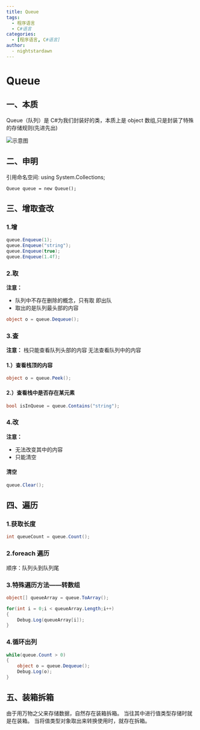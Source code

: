 ```yaml
---
title: Queue
tags:
  - 程序语言
  - C#语言
categories:
  - [程序语言, C#语言]
author:
  - nightstardawn
---
```


# Queue

## 一、本质

Queue（队列）是 C#为我们封装好的类，本质上是 object 数组,只是封装了特殊的存储规则(先进先出)

![示意图](https://s2.loli.net/2024/08/20/aYlnyUIMg59Ej8z.png)

## 二、申明

引用命名空间: using System.Collections;

`Queue queue = new Queue();`

## 三、增取查改

### 1.增

```cs
queue.Enqueue(1);
queue.Enqueue("string");
queue.Enqueue(true);
queue.Enqueue(1.4f);
```

### 2.取

**注意：**

- 队列中不存在删除的概念，只有取 即出队
- 取出的是队列最头部的内容

```cs
object o = queue.Dequeue();
```

### 3.查

**注意：**
栈只能查看队列头部的内容
无法查看队列中的内容

#### 1.）查看栈顶的内容

```cs
object o = queue.Peek();
```

#### 2.）查看栈中是否存在某元素

```cs
bool isInQueue = queue.Contains("string");
```

### 4.改

**注意：**

- 无法改变其中的内容
- 只能清空

#### 清空

```cs
queue.Clear();
```

## 四、遍历

### 1.获取长度

```cs
int queueCount = queue.Count();
```

### 2.foreach 遍历

顺序：队列头到队列尾

### 3.特殊遍历方法——转数组

```cs
object[] queueArray = queue.ToArray();

for(int i = 0;i < queueArray.Length;i++)
{
    Debug.Log(queueArray[i]);
}
```

### 4.循环出列

```cs
while(queue.Count > 0)
{
    object o = queue.Dequeue();
    Debug.Log(o);
}
```

## 五、装箱拆箱

由于用万物之父来存储数据，自然存在装箱拆箱。
当往其中进行值类型存储时就是在装箱。
当将值类型对象取出来转换使用时，就存在拆箱。
